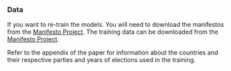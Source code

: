 ### Data

If you want to re-train the models. You will need to download the manifestos from the [Manifesto Project](https://manifesto-project.wzb.eu/). The training data can be downloaded from the [Manifesto Project](https://manifesto-project.wzb.eu/). 

Refer to the appendix of the paper for information about the countries and their respective parties and years of elections used in the training.
